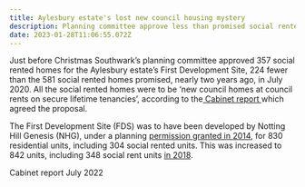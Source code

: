 ```yaml
---
title: Aylesbury estate's lost new council housing mystery
description: Planning committee approve less than promised social rented housing
date: 2023-01-28T11:06:55.072Z
---
```

Just before Christmas Southwark’s planning committee approved 357 social rented homes for the Aylesbury estate’s First Development Site, 224 fewer than the 581 social rented homes promised, nearly two years ago, in July 2020.  All the social rented homes were to be ‘new council homes at council rents on secure lifetime tenancies’, according to the[ Cabinet report ](https://moderngov.southwark.gov.uk/documents/s89813/Report%20Aylesbury%20Regeneration%20programme%20-%20Delivery%20of%20New%20Council%20Homes.pdf)which agreed the proposal.

The First Development Site (FDS) was to have been developed by Notting Hill Genesis (NHG), under a planning [permission granted in 2014](https://moderngov.southwark.gov.uk/mgAi.aspx?ID=35877), for 830 residential units, including 304 social rented units.  This was increased to 842 units, including 348 social rent units [in 2018](https://moderngov.southwark.gov.uk/documents/s78337/ITEM%207.1%207.2%20-%20REPORT%2017AP3885%2017AP3846.pdf).

Cabinet report July 2022